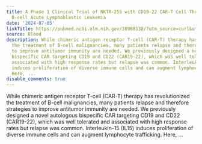 ```yaml
---
title: A Phase 1 Clinical Trial of NKTR-255 with CD19-22 CAR-T Cell Therapy for Refractory
  B-cell Acute Lymphoblastic Leukemia
date: '2024-07-05'
linkTitle: https://pubmed.ncbi.nlm.nih.gov/38968138/?utm_source=curl&utm_medium=rss&utm_campaign=journals&utm_content=7603509&fc=None&ff=20240706182724&v=2.18.0.post9+e462414
source: Blood
description: While chimeric antigen receptor T-cell (CAR-T) therapy has revolutionized
  the treatment of B-cell malignancies, many patients relapse and therefore strategies
  to improve antitumor immunity are needed. We previously designed a novel autologous
  bispecific CAR targeting CD19 and CD22 (CAR19-22), which was well tolerated and
  associated with high response rates but relapse was common. Interleukin-15 (IL15)
  induces proliferation of diverse immune cells and can augment lymphocyte trafficking.
  Here, ...
disable_comments: true
---
```

While chimeric antigen receptor T-cell (CAR-T) therapy has revolutionized the treatment of B-cell malignancies, many patients relapse and therefore strategies to improve antitumor immunity are needed. We previously designed a novel autologous bispecific CAR targeting CD19 and CD22 (CAR19-22), which was well tolerated and associated with high response rates but relapse was common. Interleukin-15 (IL15) induces proliferation of diverse immune cells and can augment lymphocyte trafficking. Here, ...